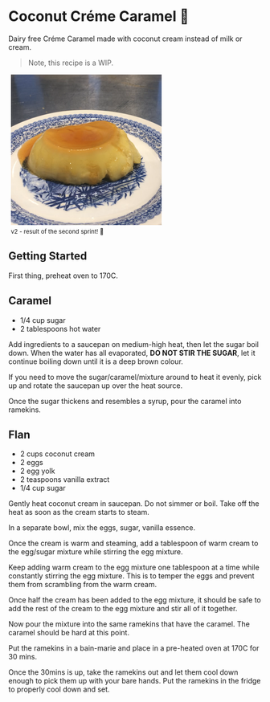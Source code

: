 # Coconut Créme Caramel 🍮

Dairy free Créme Caramel made with coconut cream instead of milk or cream.

> Note, this recipe is a WIP.

<div style="margin:15px 5px">
  <img src="coconut-creme-caramel-v2.png" alt="v2">
  <div><small>v2 - result of the second sprint! 🤣</small></div>
</div>

## Getting Started

First thing, preheat oven to 170C.

## Caramel

- 1/4 cup sugar
- 2 tablespoons hot water

Add ingredients to a saucepan on medium-high heat, then let the sugar boil down. When the water has all evaporated, **DO NOT STIR THE SUGAR**, let it continue boiling down until it is a deep brown colour.

If you need to move the sugar/caramel/mixture around to heat it evenly, pick up and rotate the saucepan up over the heat source.

Once the sugar thickens and resembles a syrup, pour the caramel into ramekins.

## Flan

- 2 cups coconut cream 
- 2 eggs
- 2 egg yolk
- 2 teaspoons vanilla extract 
- 1/4 cup sugar

Gently heat coconut cream in saucepan. Do not simmer or boil. Take off the heat as soon as the cream starts to steam.

In a separate bowl, mix the eggs, sugar, vanilla essence.

Once the cream is warm and steaming, add a tablespoon of warm cream to the egg/sugar mixture while stirring the egg mixture.

Keep adding warm cream to the egg mixture one tablespoon at a time while constantly stirring the egg mixture. This is to temper the eggs and prevent them from scrambling from the warm cream.

Once half the cream has been added to the egg mixture, it should be safe to add the rest of the cream to the egg mixture and stir all of it together.

Now pour the mixture into the same ramekins that have the caramel. The caramel should be hard at this point.

Put the ramekins in a bain-marie and place in a pre-heated oven at 170C for 30 mins.

Once the 30mins is up, take the ramekins out and let them cool down enough to pick them up with your bare hands. Put the ramekins in the fridge to properly cool down and set.
